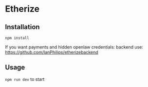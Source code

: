 # Etherize

## Installation
`npm install`

If you want payments and hidden openlaw credentials: backend use: https://github.com/IanPhilips/etherizebackend

## Usage
`npm run dev` to start

